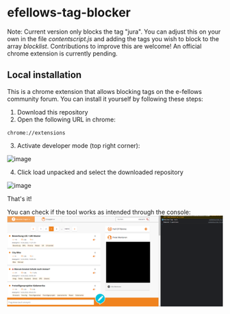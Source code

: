 # efellows-tag-blocker
Note: Current version only blocks the tag "jura". You can adjust this on your own in the file _contentscript.js_ and adding the tags you wish to block to the array _blocklist_. Contributions to improve this are welcome! An official chrome extension is currently pending.

## Local installation

This is a chrome extension that allows blocking tags on the e-fellows community forum. You can install it yourself by following these steps:

1. Download this repository
2. Open the following URL in chrome:
```
chrome://extensions
```

3. Activate developer mode (top right corner):

![image](https://user-images.githubusercontent.com/18238845/163572099-4dfec487-152b-4de4-bf21-a06949038866.png)

4. Click load unpacked and select the downloaded repository

![image](https://user-images.githubusercontent.com/18238845/163572221-8a66cd97-2ee3-4141-a1df-73d814aa22d6.png)

That's it!

You can check if the tool works as intended through the console:
![](screenshots/example_1.png)

